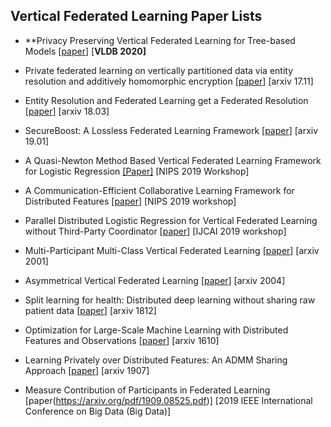 ## Vertical Federated Learning Paper Lists

* **Privacy Preserving Vertical Federated Learning for Tree-based Models [[paper](https://arxiv.org/abs/2008.06170)] [**VLDB 2020]**

* Private federated learning on vertically partitioned data via entity resolution and additively homomorphic encryption [[paper](https://arxiv.org/abs/1711.10677)] [arxiv 17.11]
* Entity Resolution and Federated Learning get a Federated Resolution [[paper](https://arxiv.org/abs/1803.04035)] [arxiv 18.03]
* SecureBoost: A Lossless Federated Learning Framework [[paper](https://arxiv.org/abs/1901.08755)] [arxiv 19.01]
* A Quasi-Newton Method Based Vertical Federated Learning Framework for Logistic Regression [[Paper]](https://arxiv.org/abs/1912.00513) [NIPS 2019 Workshop]

* A Communication-Efficient Collaborative Learning Framework for Distributed Features [[paper](https://arxiv.org/abs/1912.11187)] [NIPS 2019 workshop]

* Parallel Distributed Logistic Regression for Vertical Federated Learning without Third-Party Coordinator [[paper](https://arxiv.org/abs/1911.09824)] [IJCAI 2019 workshop]

* Multi-Participant Multi-Class Vertical Federated Learning [[paper](https://arxiv.org/abs/2001.11154)] [arxiv 2001]
* Asymmetrical Vertical Federated Learning [[paper](https://arxiv.org/abs/2004.07427)] [arxiv 2004]
* Split learning for health: Distributed deep learning without sharing raw patient data [[paper](https://arxiv.org/abs/1812.00564)] [arxiv 1812]

* Optimization for Large-Scale Machine Learning with Distributed Features and Observations [[paper](https://arxiv.org/abs/1610.10060)] [arxiv 1610]

* Learning Privately over Distributed Features: An ADMM Sharing Approach [[paper](https://arxiv.org/abs/1907.07735)] [arxiv 1907]

* Measure Contribution of Participants in Federated Learning [paper(https://arxiv.org/pdf/1909.08525.pdf)] [2019 IEEE International Conference on Big Data (Big Data)]
